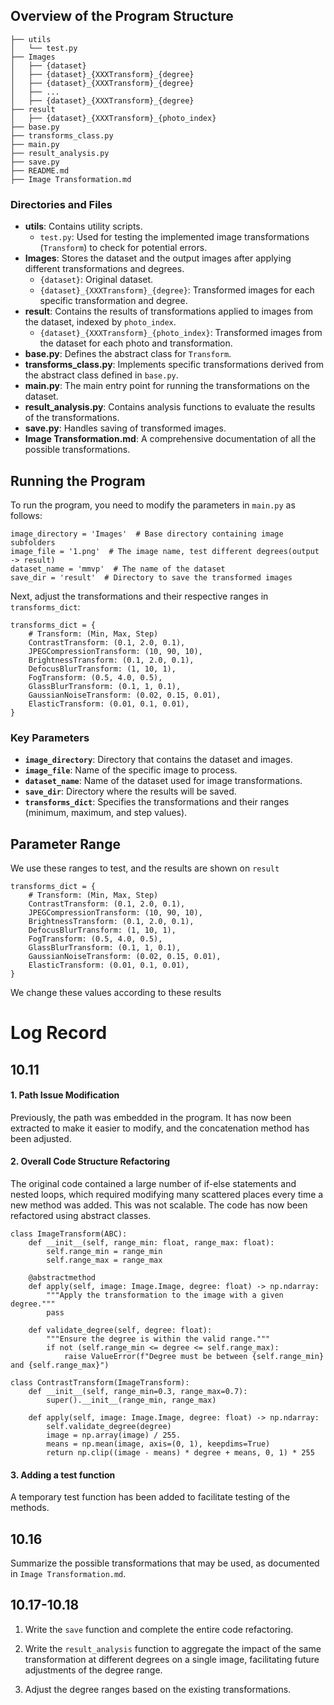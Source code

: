 ## Overview of the Program Structure

```
├── utils
│   └── test.py
├── Images
│   ├── {dataset}
│   ├── {dataset}_{XXXTransform}_{degree}
│   ├── {dataset}_{XXXTransform}_{degree}
│   ├── ...
│   ├── {dataset}_{XXXTransform}_{degree}
├── result
│   ├── {dataset}_{XXXTransform}_{photo_index}
├── base.py
├── transforms_class.py
├── main.py
├── result_analysis.py
├── save.py
├── README.md
├── Image Transformation.md
```

### Directories and Files

- **utils**: Contains utility scripts.
  - `test.py`: Used for testing the implemented image transformations (`Transform`) to check for potential errors.
- **Images**: Stores the dataset and the output images after applying different transformations and degrees.
  - `{dataset}`: Original dataset.
  - `{dataset}_{XXXTransform}_{degree}`: Transformed images for each specific transformation and degree.
- **result**: Contains the results of transformations applied to images from the dataset, indexed by `photo_index`.
  - `{dataset}_{XXXTransform}_{photo_index}`: Transformed images from the dataset for each photo and transformation.
- **base.py**: Defines the abstract class for `Transform`.
- **transforms_class.py**: Implements specific transformations derived from the abstract class defined in `base.py`.
- **main.py**: The main entry point for running the transformations on the dataset.
- **result_analysis.py**: Contains analysis functions to evaluate the results of the transformations.
- **save.py**: Handles saving of transformed images.
- **Image Transformation.md**: A comprehensive documentation of all the possible transformations.



## Running the Program

To run the program, you need to modify the parameters in `main.py` as follows:

```
image_directory = 'Images'  # Base directory containing image subfolders
image_file = '1.png'  # The image name, test different degrees(output -> result)
dataset_name = 'mmvp'  # The name of the dataset
save_dir = 'result'  # Directory to save the transformed images
```

Next, adjust the transformations and their respective ranges in `transforms_dict`:

```
transforms_dict = {
    # Transform: (Min, Max, Step)
    ContrastTransform: (0.1, 2.0, 0.1),
    JPEGCompressionTransform: (10, 90, 10),
    BrightnessTransform: (0.1, 2.0, 0.1),
    DefocusBlurTransform: (1, 10, 1),
    FogTransform: (0.5, 4.0, 0.5),
    GlassBlurTransform: (0.1, 1, 0.1),
    GaussianNoiseTransform: (0.02, 0.15, 0.01),
    ElasticTransform: (0.01, 0.1, 0.01),
}
```

### Key Parameters

- **`image_directory`**: Directory that contains the dataset and images.
- **`image_file`**: Name of the specific image to process.
- **`dataset_name`**: Name of the dataset used for image transformations.
- **`save_dir`**: Directory where the results will be saved.
- **`transforms_dict`**: Specifies the transformations and their ranges (minimum, maximum, and step values).





## Parameter Range

We use these ranges to test, and the results are shown on `result`

```
transforms_dict = {
    # Transform: (Min, Max, Step)
    ContrastTransform: (0.1, 2.0, 0.1),
    JPEGCompressionTransform: (10, 90, 10),
    BrightnessTransform: (0.1, 2.0, 0.1),
    DefocusBlurTransform: (1, 10, 1),
    FogTransform: (0.5, 4.0, 0.5),
    GlassBlurTransform: (0.1, 1, 0.1),
    GaussianNoiseTransform: (0.02, 0.15, 0.01),
    ElasticTransform: (0.01, 0.1, 0.01),
}
```

We change these values according to these results



# Log Record

## 10.11

#### 1. Path Issue Modification

Previously, the path was embedded in the program. It has now been extracted to make it easier to modify, and the concatenation method has been adjusted.

#### 2. Overall Code Structure Refactoring

The original code contained a large number of if-else statements and nested loops, which required modifying many scattered places every time a new method was added. This was not scalable. The code has now been refactored using abstract classes.

```
class ImageTransform(ABC):
    def __init__(self, range_min: float, range_max: float):
        self.range_min = range_min
        self.range_max = range_max

    @abstractmethod
    def apply(self, image: Image.Image, degree: float) -> np.ndarray:
        """Apply the transformation to the image with a given degree."""
        pass

    def validate_degree(self, degree: float):
        """Ensure the degree is within the valid range."""
        if not (self.range_min <= degree <= self.range_max):
            raise ValueError(f"Degree must be between {self.range_min} and {self.range_max}")
```

```
class ContrastTransform(ImageTransform):
    def __init__(self, range_min=0.3, range_max=0.7):
        super().__init__(range_min, range_max)

    def apply(self, image: Image.Image, degree: float) -> np.ndarray:
        self.validate_degree(degree)
        image = np.array(image) / 255.
        means = np.mean(image, axis=(0, 1), keepdims=True)
        return np.clip((image - means) * degree + means, 0, 1) * 255
```

#### 3. Adding a test function

A temporary test function has been added to facilitate testing of the methods.



## 10.16

Summarize the possible transformations that may be used, as documented in `Image Transformation.md`.

## 10.17-10.18

1. Write the `save` function and complete the entire code refactoring.

2. Write the `result_analysis` function to aggregate the impact of the same transformation at different degrees on a single image, facilitating future adjustments of the degree range.

3. Adjust the degree ranges based on the existing transformations.